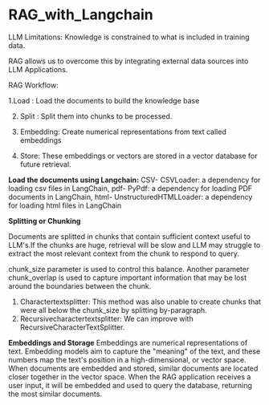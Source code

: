 # RAG_with_Langchain

LLM Limitations: Knowledge is constrained to what is included in training data.

RAG allows us to overcome this by integrating external data sources into LLM Applications.

RAG Workflow:

 1.Load : Load the documents to build the knowledge base

2. Split : Split them into chunks to be processed.

3. Embedding: Create numerical representations from text called embeddings

4. Store: These embeddings or vectors are stored in a vector database for future retrieval.


**Load the documents using Langchain:**
CSV- CSVLoader: a dependency for loading csv files in LangChain, pdf- PyPdf: a dependency for loading PDF documents in LangChain, html- UnstructuredHTMLLoader: a dependency for loading html files in LangChain

**Splitting or Chunking**

Documents are splitted in chunks that contain sufficient context useful to LLM's.If the chunks are huge, retrieval will be slow and LLM may struggle to extract the most relevant context from the chunk to respond to query. 

chunk_size parameter is used to control this balance. Another parameter chunk_overlap is used to capture important information that may be lost around the boundaries between the chunk.

1. Charactertextsplitter: This method was also unable to create chunks that were all below the chunk_size by splitting by-paragraph.
2. Recursivecharactertextsplitter: We can improve with RecursiveCharacterTextSplitter.

**Embeddings and Storage**
Embeddings are numerical representations of text.
Embedding models aim to capture the "meaning" of the text, and these numbers map the text's position in a high-dimensional, or vector space.
When documents are embedded and stored, similar documents are located closer together in the vector space. When the RAG application receives a user input, it will be embedded and used to query the database, returning the most similar documents.

